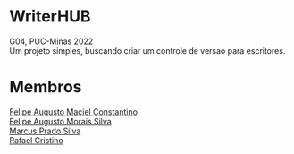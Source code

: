 # WriterHUB 
G04, PUC-Minas 2022 <br/>
Um projeto simples, buscando criar um controle de versao para escritores.<br/>
# Membros<br/>
[Felipe Augusto Maciel Constantino](https://github.com/felipeConstantino)<br/>
[Felipe Augusto Morais Silva](https://github.com/Felipefams)<br/>
[Marcus Prado Silva](https://github.com/marcusPrado02)<br/>
[Rafael Cristino](https://github.com/Raffier)<br/>

